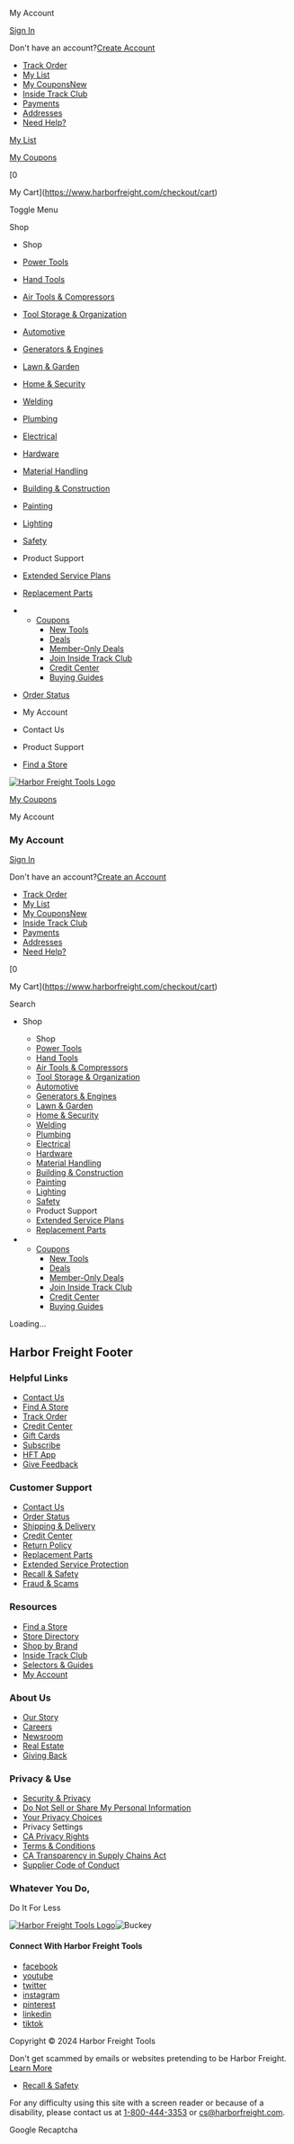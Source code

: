 My Account

[Sign In](https://www.harborfreight.com/customer/account/login)

Don't have an account?[Create Account](https://www.harborfreight.com/customer/account/register)

* [Track Order](https://www.harborfreight.com/customer/orders)
* [My List](https://www.harborfreight.com/customer/mylist)
* [My CouponsNew](https://www.harborfreight.com/customer/mycoupons)
* [Inside Track Club](https://www.harborfreight.com/customer/insidetrack)
* [Payments](https://www.harborfreight.com/customer/payments)
* [Addresses](https://www.harborfreight.com/customer/address)
* [Need Help?](https://www.harborfreight.com/customer-service-contact-us.html)

[My List](https://www.harborfreight.com/customer/mylist)

[My Coupons](https://www.harborfreight.com/customer/mycoupons)

[0

My Cart](https://www.harborfreight.com/checkout/cart)

Toggle Menu

Shop

* Shop
* [Power Tools](https://www.harborfreight.com/power-tools.html)
* [Hand Tools](https://www.harborfreight.com/hand-tools.html)
* [Air Tools & Compressors](https://www.harborfreight.com/air-tools-compressors.html)
* [Tool Storage & Organization](https://www.harborfreight.com/tool-storage-organization.html)
* [Automotive](https://www.harborfreight.com/automotive.html)
* [Generators & Engines](https://www.harborfreight.com/generators-engines.html)
* [Lawn & Garden](https://www.harborfreight.com/lawn-garden.html)
* [Home & Security](https://www.harborfreight.com/home.html)
* [Welding](https://www.harborfreight.com/welding.html)
* [Plumbing](https://www.harborfreight.com/plumbing.html)
* [Electrical](https://www.harborfreight.com/electrical.html)
* [Hardware](https://www.harborfreight.com/hardware.html)
* [Material Handling](https://www.harborfreight.com/material-handling.html)
* [Building & Construction](https://www.harborfreight.com/building-construction.html)
* [Painting](https://www.harborfreight.com/painting.html)
* [Lighting](https://www.harborfreight.com/lighting.html)
* [Safety](https://www.harborfreight.com/safety.html)
* Product Support
* [Extended Service Plans](https://www.harborfreight.com/extended-service-protection)
* [Replacement Parts](https://www.harborfreight.com/parts)

* * [Coupons](https://www.harborfreight.com/coupons)
    * [New Tools](https://www.harborfreight.com/collections/new-tools.html)
    * [Deals](https://www.harborfreight.com/deals.html)
    * [Member-Only Deals](https://www.harborfreight.com/collections/inside-track-club-deals.html)
    * [Join Inside Track Club](https://www.harborfreight.com/join-inside-track-club.html)
    * [Credit Center](https://www.harborfreight.com/credit-center)
    * [Buying Guides](https://www.harborfreight.com/guides-library)
* [Order Status](https://www.harborfreight.com/customer/orders)
* My Account
* Contact Us
* Product Support
* [Find a Store](https://www.harborfreight.com/storelocator)

[![Harbor Freight Tools Logo](https://images.harborfreight.com/media/logos/NewHFTLogo_Horizontal_SummerTheme_June2024.svg)](https://www.harborfreight.com/)

[My Coupons](https://www.harborfreight.com/customer/mycoupons)

My Account

### My Account

[Sign In](https://www.harborfreight.com/customer/account/login)

Don't have an account?[Create an Account](https://www.harborfreight.com/customer/account/register)

* [Track Order](https://www.harborfreight.com/customer/orders)
* [My List](https://www.harborfreight.com/customer/mylist)
* [My CouponsNew](https://www.harborfreight.com/customer/mycoupons)
* [Inside Track Club](https://www.harborfreight.com/customer/insidetrack)
* [Payments](https://www.harborfreight.com/customer/payments)
* [Addresses](https://www.harborfreight.com/customer/address)
* [Need Help?](https://www.harborfreight.com/customer-service-contact-us.html)

[0

My Cart](https://www.harborfreight.com/checkout/cart)

Search

* Shop
    
    * Shop
    * [Power Tools](https://www.harborfreight.com/power-tools.html)
    * [Hand Tools](https://www.harborfreight.com/hand-tools.html)
    * [Air Tools & Compressors](https://www.harborfreight.com/air-tools-compressors.html)
    * [Tool Storage & Organization](https://www.harborfreight.com/tool-storage-organization.html)
    * [Automotive](https://www.harborfreight.com/automotive.html)
    * [Generators & Engines](https://www.harborfreight.com/generators-engines.html)
    * [Lawn & Garden](https://www.harborfreight.com/lawn-garden.html)
    * [Home & Security](https://www.harborfreight.com/home.html)
    * [Welding](https://www.harborfreight.com/welding.html)
    * [Plumbing](https://www.harborfreight.com/plumbing.html)
    * [Electrical](https://www.harborfreight.com/electrical.html)
    * [Hardware](https://www.harborfreight.com/hardware.html)
    * [Material Handling](https://www.harborfreight.com/material-handling.html)
    * [Building & Construction](https://www.harborfreight.com/building-construction.html)
    * [Painting](https://www.harborfreight.com/painting.html)
    * [Lighting](https://www.harborfreight.com/lighting.html)
    * [Safety](https://www.harborfreight.com/safety.html)
    * Product Support
    * [Extended Service Plans](https://www.harborfreight.com/extended-service-protection)
    * [Replacement Parts](https://www.harborfreight.com/parts)
    
* * [Coupons](https://www.harborfreight.com/coupons)
    * [New Tools](https://www.harborfreight.com/collections/new-tools.html)
    * [Deals](https://www.harborfreight.com/deals.html)
    * [Member-Only Deals](https://www.harborfreight.com/collections/inside-track-club-deals.html)
    * [Join Inside Track Club](https://www.harborfreight.com/join-inside-track-club.html)
    * [Credit Center](https://www.harborfreight.com/credit-center)
    * [Buying Guides](https://www.harborfreight.com/guides-library)

Loading...

Harbor Freight Footer
---------------------

### Helpful Links

* [Contact Us](https://www.harborfreight.com/customer-service-contact-us.html)
* [Find A Store](https://www.harborfreight.com/storelocator)
* [Track Order](https://www.harborfreight.com/customer/orders)
* [Credit Center](https://www.harborfreight.com/credit-center)
* [Gift Cards](https://www.harborfreight.com/digital-gift-card)
* [Subscribe](https://www.harborfreight.com/join)
* [HFT App](https://go.harborfreight.com/appdownload/)
* [Give Feedback](https://www.harborfreight.com/customer-service-contact-us.html?subject1=online+experience&subject2=tell+us+about+your+online+experience)

### Customer Support

* [Contact Us](https://www.harborfreight.com/customer-service-contact-us.html)
* [Order Status](https://www.harborfreight.com/customer/orders)
* [Shipping & Delivery](https://www.harborfreight.com/customer-service-shipping-delivery.html)
* [Credit Center](https://www.harborfreight.com/credit-center)
* [Return Policy](https://www.harborfreight.com/customer-service-return-exchange.html)
* [Replacement Parts](https://www.harborfreight.com/parts)
* [Extended Service Protection](https://www.harborfreight.com/extended-service-protection)
* [Recall & Safety](https://www.harborfreight.com/customer-service-product-support.html#5)
* [Fraud & Scams](https://www.harborfreight.com/preventing-fraud-scams)

### Resources

* [Find a Store](https://www.harborfreight.com/storelocator)
* [Store Directory](https://www.harborfreight.com/storelocator/store-directory)
* [Shop by Brand](https://www.harborfreight.com/brands)
* [Inside Track Club](https://www.harborfreight.com/join-inside-track-club.html)
* [Selectors & Guides](https://www.harborfreight.com/guides-library)
* [My Account](https://www.harborfreight.com/customer)

### About Us

* [Our Story](https://www.harborfreight.com/about-us)
* [Careers](https://jobs.harborfreight.com/)
* [Newsroom](https://newsroom.harborfreight.com/)
* [Real Estate](https://www.harborfreight.com/real-estate.html)
* [Giving Back](https://www.harborfreightgivingback.com/)

### Privacy & Use

* [Security & Privacy](https://www.harborfreight.com/security-and-privacy.html)
* [Do Not Sell or Share My Personal Information](https://privacyportal-harborfreight.my.onetrust.com/webform/6071fa4d-8838-4082-b8e3-006224a42f3e/42edd688-4e60-4417-bca1-2a820290348f)
* [Your Privacy Choices](https://privacyportal-harborfreight.my.onetrust.com/webform/6071fa4d-8838-4082-b8e3-006224a42f3e/42edd688-4e60-4417-bca1-2a820290348f)
* Privacy Settings
* [CA Privacy Rights](https://www.harborfreight.com/security-and-privacy.html#caPrivacyStatement)
* [Terms & Conditions](https://www.harborfreight.com/terms-and-conditions)
* [CA Transparency in Supply Chains Act](https://www.harborfreight.com/disclosure.html)
* [Supplier Code of Conduct](https://www.harborfreight.com/suppliers.html)

### Whatever You Do,  
Do It For Less

 [![Harbor Freight Tools Logo](https://images.harborfreight.com/media/logos/harborfreight-logo_2024.svg)](https://www.harborfreight.com/)![Buckey](https://images.harborfreight.com/media/bucky-2024.png)

#### Connect With Harbor Freight Tools

* [facebook](https://www.facebook.com/harborfreight)
* [youtube](https://www.youtube.com/harborfreight)
* [twitter](https://twitter.com/harborfreight)
* [instagram](https://www.instagram.com/harborfreight/)
* [pinterest](https://www.pinterest.com/harborfreight/)
* [linkedin](https://www.linkedin.com/company/harbor-freight-tools)
* [tiktok](https://www.tiktok.com/@harborfreight)

Copyright © 2024 Harbor Freight Tools

Don't get scammed by emails or websites pretending to be Harbor Freight. [Learn More](https://www.harborfreight.com/preventing-fraud-scams)

* [Recall & Safety](https://www.harborfreight.com/customer-service-product-support.html#5)

For any difficulty using this site with a screen reader or because of a disability, please contact us at [1-800-444-3353](tel:+1-800-444-3353) or [cs@harborfreight.com](mailto:cs@harborfreight.com).

Google Recaptcha